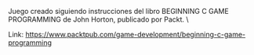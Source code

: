 Juego creado siguiendo instrucciones del libro BEGINNING C GAME PROGRAMMING de John Horton, publicado por Packt. \

Link: https://www.packtpub.com/game-development/beginning-c-game-programming